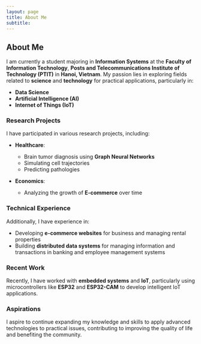 ```yaml
---
layout: page
title: About Me
subtitle:
---
```


## About Me

I am currently a student majoring in **Information Systems** at the **Faculty of Information Technology**, **Posts and Telecommunications Institute of Technology (PTIT)** in **Hanoi, Vietnam**. My passion lies in exploring fields related to **science** and **technology** for practical applications, particularly in:

- **Data Science**
- **Artificial Intelligence (AI)**
- **Internet of Things (IoT)**

### Research Projects

I have participated in various research projects, including:

- **Healthcare**:
  - Brain tumor diagnosis using **Graph Neural Networks**
  - Simulating cell trajectories
  - Predicting pathologies

- **Economics**:
  - Analyzing the growth of **E-commerce** over time

### Technical Experience

Additionally, I have experience in:

- Developing **e-commerce websites** for business and managing rental properties
- Building **distributed data systems** for managing information and transactions in banking and employee management systems

### Recent Work

Recently, I have worked with **embedded systems** and **IoT**, particularly using microcontrollers like **ESP32** and **ESP32-CAM** to develop intelligent IoT applications.

### Aspirations

I aspire to continue expanding my knowledge and skills to apply advanced technologies to practical issues, contributing to improving the quality of life and benefiting the community.
